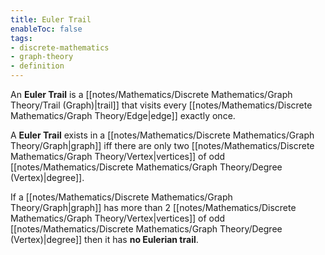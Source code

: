```yaml
---
title: Euler Trail
enableToc: false
tags: 
- discrete-mathematics
- graph-theory
- definition
---
```


An **Euler Trail** is a [[notes/Mathematics/Discrete Mathematics/Graph Theory/Trail (Graph)|trail]] that visits every [[notes/Mathematics/Discrete Mathematics/Graph Theory/Edge|edge]] exactly once.

A **Euler Trail** exists in a [[notes/Mathematics/Discrete Mathematics/Graph Theory/Graph|graph]] iff there are only two [[notes/Mathematics/Discrete Mathematics/Graph Theory/Vertex|vertices]] of odd [[notes/Mathematics/Discrete Mathematics/Graph Theory/Degree (Vertex)|degree]].

If a [[notes/Mathematics/Discrete Mathematics/Graph Theory/Graph|graph]] has more than 2 [[notes/Mathematics/Discrete Mathematics/Graph Theory/Vertex|vertices]] of odd [[notes/Mathematics/Discrete Mathematics/Graph Theory/Degree (Vertex)|degree]] then it has **no Eulerian trail**.
